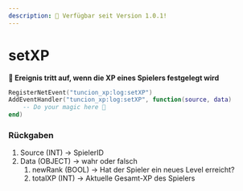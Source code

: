 ```yaml
---
description: 🔧 Verfügbar seit Version 1.0.1!
---
```


# setXP

**📢 Ereignis tritt auf, wenn die XP eines Spielers festgelegt wird**

```lua
RegisterNetEvent("tuncion_xp:log:setXP")
AddEventHandler("tuncion_xp:log:setXP", function(source, data)
    -- Do your magic here 💫
end)
```

### Rückgaben

1. Source <span className="color-blue">(INT)</span> <span className="color-orange">-> SpielerID</span>
2. Data <span className="color-blue">(OBJECT)</span> <span className="color-orange">-> wahr oder falsch</span>
   1. newRank <span className="color-blue">(BOOL)</span> <span className="color-orange">-> Hat der Spieler ein neues Level erreicht?</span>
   2. totalXP <span className="color-blue">(INT)</span> <span className="color-orange">-> Aktuelle Gesamt-XP des Spielers</span>